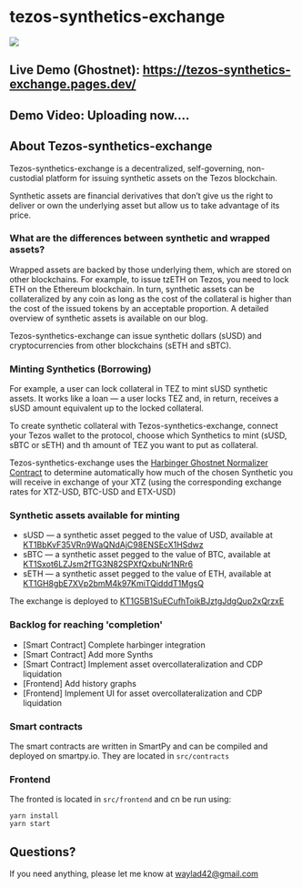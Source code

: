 # tezos-synthetics-exchange

![](https://i.ibb.co/4NDZkbq/Screenshot-2022-08-29-at-22-26-46.png)

## Live Demo (Ghostnet): https://tezos-synthetics-exchange.pages.dev/

## Demo Video: Uploading now....

## About Tezos-synthetics-exchange

Tezos-synthetics-exchange is a decentralized, self-governing, non-custodial platform for issuing synthetic assets on the Tezos blockchain.

Synthetic assets are financial derivatives that don’t give us the right to deliver or own the underlying asset but allow us to take advantage of its price.

### What are the differences between synthetic and wrapped assets?

Wrapped assets are backed by those underlying them, which are stored on other blockchains. For example, to issue tzETH on Tezos, you need to lock ETH on the Ethereum blockchain. In turn, synthetic assets can be collateralized by any coin as long as the cost of the collateral is higher than the cost of the issued tokens by an acceptable proportion. A detailed overview of synthetic assets is available on our blog.

Tezos-synthetics-exchange can issue synthetic dollars (sUSD) and cryptocurrencies from other blockchains (sETH and sBTC).

### Minting Synthetics (Borrowing)

For example, a user can lock collateral in TEZ to mint sUSD synthetic assets. It works like a loan — a user locks TEZ and, in return, receives a sUSD amount equivalent up to the locked collateral.

To create synthetic collateral with Tezos-synthetics-exchange, connect your Tezos wallet to the protocol, choose which Synthetics to mint (sUSD, sBTC or sETH) and th amount of TEZ you want to put as collateral.

Tezos-synthetics-exchange uses the [Harbinger Ghostnet Normalizer Contract](https://better-call.dev/ghostnet/KT1ENe4jbDE1QVG1euryp23GsAeWuEwJutQX/storage) to determine automatically how much of the chosen Synthetic you will receive in exchange of your XTZ (using the corresponding exchange rates for XTZ-USD, BTC-USD and ETX-USD)

### Synthetic assets available for minting

- sUSD — a synthetic asset pegged to the value of USD, available at [KT1BbKvF35VRn9WaQNdAjC98ENSEcX1HSdwz](https://better-call.dev/ghostnet/KT1BbKvF35VRn9WaQNdAjC98ENSEcX1HSdwz)
- sBTC — a synthetic asset pegged to the value of BTC, available at [KT1Sxot6LZJsm2fTG3N82SPXfQxbuNr1NRr6](https://better-call.dev/ghostnet/KT1Sxot6LZJsm2fTG3N82SPXfQxbuNr1NRr6)
- sETH — a synthetic asset pegged to the value of ETH, available at [KT1GH8gbE7XVp2bmM4k97KmiTQidddT1MgsQ](https://better-call.dev/ghostnet/KT1GH8gbE7XVp2bmM4k97KmiTQidddT1MgsQ)

The exchange is deployed to [KT1G5B1SuECufhToikBJztgJdgQup2xQrzxE](https://better-call.dev/ghostnet/KT1G5B1SuECufhToikBJztgJdgQup2xQrzxE)

### Backlog for reaching 'completion'

- [Smart Contract] Complete harbinger integration
- [Smart Contract] Add more Synths
- [Smart Contract] Implement asset overcollateralization and CDP liquidation
- [Frontend] Add history graphs
- [Frontend] Implement UI for asset overcollateralization and CDP liquidation

### Smart contracts

The smart contracts are written in SmartPy and can be compiled and deployed on smartpy.io. They are located in `src/contracts`

### Frontend

The fronted is located in `src/frontend` and cn be run using:

```
yarn install
yarn start
```

## Questions?

If you need anything, please let me know at waylad42@gmail.com
